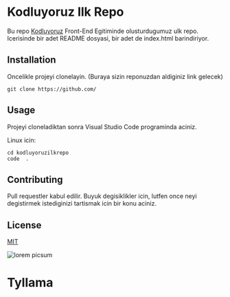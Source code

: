 # Kodluyoruz Ilk Repo
Bu repo [Kodluyoruz](kodluyoruz.org) Front-End Egitiminde olusturdugumuz ulk repo. Icerisinde bir adet README dosyasi, bir adet de index.html barindiriyor.

## Installation
Oncelikle projeyi clonelayin. (Buraya sizin reponuzdan aldiginiz link gelecek)

`git clone https://github.com/` 

## Usage
Projeyi cloneladiktan sonra Visual Studio Code programinda aciniz.

Linux icin:
``` 
cd kodluyoruzilkrepo
code  .
```

## Contributing
Pull requestler kabul edilir. Buyuk degisiklikler icin, lutfen once neyi degistirmek istediginizi tartismak icin bir konu aciniz.

## License
[MIT](mit.git)

![lorem picsum](https://picsum.photos/200/300) 

# Tyllama
